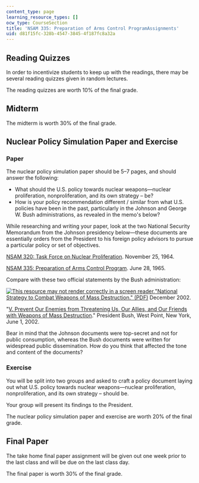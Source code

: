 ```yaml
---
content_type: page
learning_resource_types: []
ocw_type: CourseSection
title: 'NSAM 335: Preparation of Arms Control ProgramAssignments'
uid: d81f15fc-328b-4547-3845-4f187fc8a32a
---
```


Reading Quizzes
---------------

In order to incentivize students to keep up with the readings, there may be several reading quizzes given in random lectures.

The reading quizzes are worth 10% of the final grade.

Midterm
-------

The midterm is worth 30% of the final grade.

Nuclear Policy Simulation Paper and Exercise
--------------------------------------------

### Paper

The nuclear policy simulation paper should be 5–7 pages, and should answer the following:

*   What should the U.S. policy towards nuclear weapons—nuclear proliferation, nonproliferation, and its own strategy – be?
*   How is your policy recommendation different / similar from what U.S. policies have been in the past, particularly in the Johnson and George W. Bush administrations, as revealed in the memo's below?

While researching and writing your paper, look at the two National Security Memorandum from the Johnson presidency below—these documents are essentially orders from the President to his foreign policy advisors to pursue a particular policy or set of objectives.

[NSAM 320: Task Force on Nuclear Proliferation](https://www.hsdl.org/?abstract&did=459270). November 25, 1964.

[NSAM 335: Preparation of Arms Control Program](https://www.discoverlbj.org/item/nsf-nsam335). June 28, 1965.

Compare with these two official statements by the Bush administration:

[![This resource may not render correctly in a screen reader.](/images/inacessible.gif)](http://www.state.gov/documents/organization/16092.pdf)["National Strategy to Combat Weapons of Mass Destruction." (PDF)](https://fas.org/irp/offdocs/nspd/nspd-wmd.pdf) December 2002.

"[V. Prevent Our Enemies from Threatening Us, Our Allies, and Our Friends with Weapons of Mass Destruction](http://georgewbush-whitehouse.archives.gov/nsc/nss/2002/nss5.html)." President Bush, West Point, New York, June 1, 2002.

Bear in mind that the Johnson documents were top-secret and not for public consumption, whereas the Bush documents were written for widespread public dissemination. How do you think that affected the tone and content of the documents?

### Exercise

You will be split into two groups and asked to craft a policy document laying out what U.S. policy towards nuclear weapons—nuclear proliferation, nonproliferation, and its own strategy – should be.

Your group will present its findings to the President.

The nuclear policy simulation paper and exercise are worth 20% of the final grade.

Final Paper
-----------

The take home final paper assignment will be given out one week prior to the last class and will be due on the last class day.

The final paper is worth 30% of the final grade.